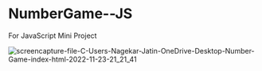 # NumberGame--JS

For JavaScript Mini Project

![screencapture-file-C-Users-Nagekar-Jatin-OneDrive-Desktop-Number-Game-index-html-2022-11-23-21_21_41](https://user-images.githubusercontent.com/114161888/203591240-d4c677f4-6486-4f0f-a70e-11a64aafc2f4.png)
